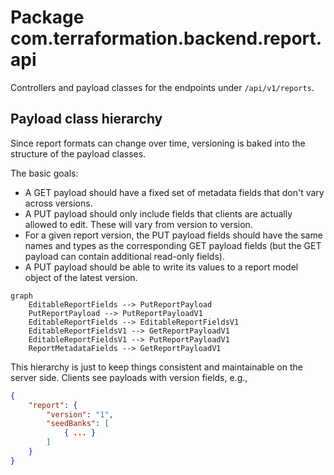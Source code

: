 # Package com.terraformation.backend.report.api

Controllers and payload classes for the endpoints under `/api/v1/reports`.

## Payload class hierarchy

Since report formats can change over time, versioning is baked into the structure of the payload classes.

The basic goals:

* A GET payload should have a fixed set of metadata fields that don't vary across versions.
* A PUT payload should only include fields that clients are actually allowed to edit. These will vary from version to version.
* For a given report version, the PUT payload fields should have the same names and types as the corresponding GET payload fields (but the GET payload can contain additional read-only fields).
* A PUT payload should be able to write its values to a report model object of the latest version.

```mermaid
graph
    EditableReportFields --> PutReportPayload
    PutReportPayload --> PutReportPayloadV1
    EditableReportFields --> EditableReportFieldsV1
    EditableReportFieldsV1 --> GetReportPayloadV1
    EditableReportFieldsV1 --> PutReportPayloadV1
    ReportMetadataFields --> GetReportPayloadV1
```

This hierarchy is just to keep things consistent and maintainable on the server side. Clients see payloads with version fields, e.g.,

```json
{
    "report": {
        "version": "1",
        "seedBanks": [
            { ... }
        ]
    }
}
```

